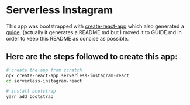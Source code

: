 # Serverless Instagram

This app was bootstrapped with [create-react-app](https://github.com/facebook/create-react-app#creating-an-app)
which also generated a [guide](GUIDE.md). (actually it generates a
README.md but I moved it to GUIDE.md in order to keep this README as
concise as possible.

## Here are the steps followed to create this app:

```bash
# create the app from scratch
npx create-react-app serverless-instagram-react
cd serverless-instagram-react

# install bootstrap
yarn add bootstrap
```
